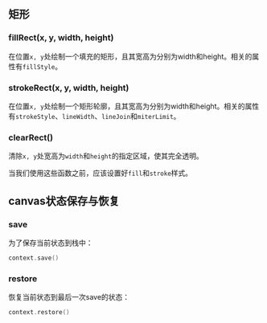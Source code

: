 ## 矩形

### fillRect(x, y, width, height)

在位置`x, y`处绘制一个填充的矩形，且其宽高为分别为width和height。相关的属性有`fillStyle`。

### strokeRect(x, y, width, height)

在位置`x, y`处绘制一个矩形轮廓，且其宽高为分别为width和height。相关的属性有`strokeStyle`、`lineWidth`、`lineJoin`和`miterLimit`。

### clearRect()

清除`x, y`处宽高为`width`和`height`的指定区域，使其完全透明。

当我们使用这些函数之前，应该设置好`fill`和`stroke`样式。

## canvas状态保存与恢复

### save

为了保存当前状态到栈中：

```c
context.save()
```

### restore

恢复当前状态到最后一次save的状态：

```c
context.restore()
```